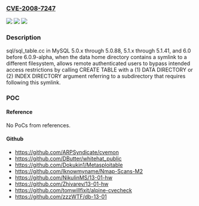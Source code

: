 ### [CVE-2008-7247](https://cve.mitre.org/cgi-bin/cvename.cgi?name=CVE-2008-7247)
![](https://img.shields.io/static/v1?label=Product&message=n%2Fa&color=blue)
![](https://img.shields.io/static/v1?label=Version&message=n%2Fa&color=blue)
![](https://img.shields.io/static/v1?label=Vulnerability&message=n%2Fa&color=brighgreen)

### Description

sql/sql_table.cc in MySQL 5.0.x through 5.0.88, 5.1.x through 5.1.41, and 6.0 before 6.0.9-alpha, when the data home directory contains a symlink to a different filesystem, allows remote authenticated users to bypass intended access restrictions by calling CREATE TABLE with a (1) DATA DIRECTORY or (2) INDEX DIRECTORY argument referring to a subdirectory that requires following this symlink.

### POC

#### Reference
No PoCs from references.

#### Github
- https://github.com/ARPSyndicate/cvemon
- https://github.com/DButter/whitehat_public
- https://github.com/Dokukin1/Metasploitable
- https://github.com/Iknowmyname/Nmap-Scans-M2
- https://github.com/NikulinMS/13-01-hw
- https://github.com/Zhivarev/13-01-hw
- https://github.com/tomwillfixit/alpine-cvecheck
- https://github.com/zzzWTF/db-13-01

